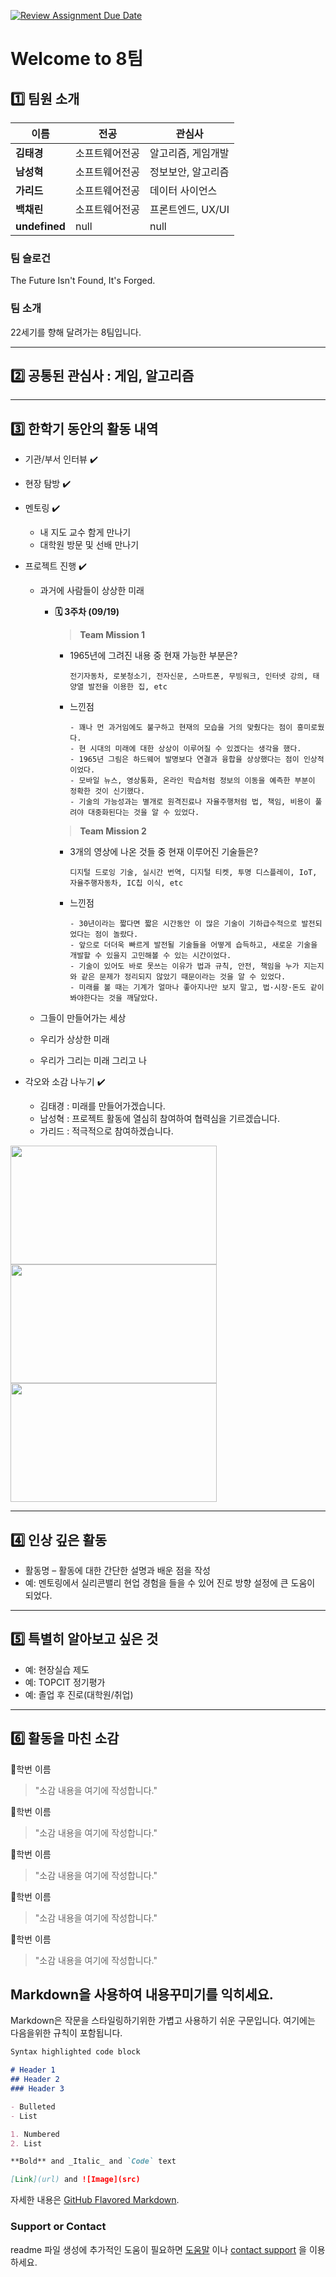 [![Review Assignment Due Date](https://classroom.github.com/assets/deadline-readme-button-22041afd0340ce965d47ae6ef1cefeee28c7c493a6346c4f15d667ab976d596c.svg)](https://classroom.github.com/a/74LBcwD_)
# Welcome to 8팀

## 1️⃣ 팀원 소개

| **이름** | **전공** | **관심사** |
| --- | --- | --- |
| **김태경** | 소프트웨어전공 | 알고리즘, 게임개발 |
| **남성혁** | 소프트웨어전공 | 정보보안, 알고리즘 |
| **가리드** | 소프트웨어전공 | 데이터 사이언스|
| **백채린** | 소프트웨어전공 | 프론트엔드, UX/UI |
| **undefined** | null | null |

### 팀 슬로건

The Future Isn't Found, It's Forged.

### 팀 소개

22세기를 향해 달려가는 8팀입니다.

***

## 2️⃣ 공통된 관심사 : 게임, 알고리즘

***

## 3️⃣ 한학기 동안의 활동 내역 

- 기관/부서 인터뷰 ✔️  

- 현장 탐방 ✔️  

- 멘토링 ✔️  
  - 내 지도 교수 함게 만나기
  - 대학원 방문 및 선배 만나기

- 프로젝트 진행 ✔️  
  - 과거에 사람들이 상상한 미래
    - **🗓️ 3주차 (09/19)**  

      > **Team Mission 1**  
        * 1965년에 그려진 내용 중 현재 가능한 부분은?
          
          ```
          전기자동차, 로봇청소기, 전자신문, 스마트폰, 무빙워크, 인터넷 강의, 태양열 발전을 이용한 집, etc
          ```

        * 느낀점
          
          ```
          - 꽤나 먼 과거임에도 불구하고 현재의 모습을 거의 맞췄다는 점이 흥미로웠다.  
          - 현 시대의 미래에 대한 상상이 이루어질 수 있겠다는 생각을 했다.  
          - 1965년 그림은 하드웨어 발명보다 연결과 융합을 상상했다는 점이 인상적이었다.  
          - 모바일 뉴스, 영상통화, 온라인 학습처럼 정보의 이동을 예측한 부분이 정확한 것이 신기했다.  
          - 기술의 가능성과는 별개로 원격진료나 자율주행처럼 법, 책임, 비용이 풀려야 대중화된다는 것을 알 수 있었다.
          ```
          
      > **Team Mission 2**  
        * 3개의 영상에 나온 것들 중 현재 이루어진 기술들은?
     
          ```
          디지털 드로잉 기술, 실시간 번역, 디지털 티켓, 투명 디스플레이, IoT, 자율주행자동차, IC칩 이식, etc
          ```
        * 느낀점
          
          ```
          - 30년이라는 짧다면 짧은 시간동안 이 많은 기술이 기하급수적으로 발전되었다는 점이 놀랐다.  
          - 앞으로 더더욱 빠르게 발전될 기술들을 어떻게 습득하고, 새로운 기술을 개발할 수 있을지 고민해볼 수 있는 시간이었다.  
          - 기술이 있어도 바로 못쓰는 이유가 법과 규칙, 안전, 책임을 누가 지는지 와 같은 문제가 정리되지 않았기 때문이라는 것을 알 수 있었다.  
          - 미래를 볼 때는 기계가 얼마나 좋아지나만 보지 말고, 법·시장·돈도 같이 봐야한다는 것을 깨달았다.
          ```

  - 그들이 만들어가는 세상
  - 우리가 상상한 미래
  - 우리가 그리는 미래 그리고 나

- 각오와 소감 나누기 ✔️
  - 김태경 : 미래를 만들어가겠습니다.
  - 남성혁 : 프로젝트 활동에 열심히 참여하여 협력심을 기르겠습니다.
  - 가리드 : 적극적으로 참여하겠습니다.


<!-- 활동 사진 추가 예시 -->
<img src="https://pixnio.com/free-images/2017/08/14/2017-08-14-13-09-09-960x651.jpg?text=활동사진1" width="330" height="190"/>
<img src="https://pixnio.com/free-images/2017/08/14/2017-08-14-20-51-02-960x640.jpg?text=활동사진2" width="330" height="190"/>
<img src="https://pixnio.com/free-images/2017/08/15/2017-08-15-10-05-39-960x640.jpg?text=활동사진3" width="330" height="190"/>

***

## 4️⃣ 인상 깊은 활동

- 활동명 – 활동에 대한 간단한 설명과 배운 점을 작성  
- 예: 멘토링에서 실리콘밸리 현업 경험을 들을 수 있어 진로 방향 설정에 큰 도움이 되었다.  

***

## 5️⃣ 특별히 알아보고 싶은 것
- 예: 현장실습 제도
- 예: TOPCIT 정기평가
- 예: 졸업 후 진로(대학원/취업)

***

## 6️⃣ 활동을 마친 소감

🔗학번 이름  
> "소감 내용을 여기에 작성합니다."

🔗학번 이름  
> "소감 내용을 여기에 작성합니다."

🔗학번 이름  
> "소감 내용을 여기에 작성합니다."

🔗학번 이름  
> "소감 내용을 여기에 작성합니다."

🔗학번 이름  
> "소감 내용을 여기에 작성합니다."


## Markdown을 사용하여 내용꾸미기를 익히세요.

Markdown은 작문을 스타일링하기위한 가볍고 사용하기 쉬운 구문입니다. 여기에는 다음을위한 규칙이 포함됩니다.

```markdown
Syntax highlighted code block

# Header 1
## Header 2
### Header 3

- Bulleted
- List

1. Numbered
2. List

**Bold** and _Italic_ and `Code` text

[Link](url) and ![Image](src)
```

자세한 내용은 [GitHub Flavored Markdown](https://guides.github.com/features/mastering-markdown/).

### Support or Contact

readme 파일 생성에 추가적인 도움이 필요하면 [도움말](https://help.github.com/articles/about-readmes/) 이나 [contact support](https://github.com/contact) 을 이용하세요.

